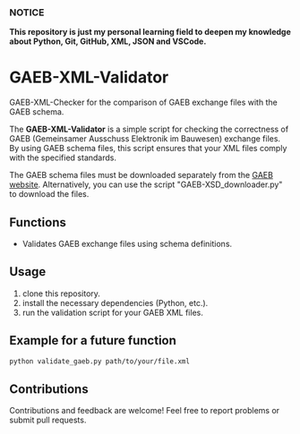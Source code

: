 ### NOTICE

**This repository is just my personal learning field to deepen my knowledge about Python, Git, GitHub, XML, JSON and VSCode.**

# GAEB-XML-Validator
GAEB-XML-Checker for the comparison of GAEB exchange files with the GAEB schema.

The **GAEB-XML-Validator** is a simple script for checking the correctness of GAEB (Gemeinsamer Ausschuss Elektronik im Bauwesen) exchange files. By using GAEB schema files, this script ensures that your XML files comply with the specified standards.

The GAEB schema files must be downloaded separately from the [GAEB website](https://www.gaeb.de/de/service/downloads/gaeb-datenaustausch/). 
Alternatively, you can use the script "GAEB-XSD_downloader.py" to download the files.

## Functions

- Validates GAEB exchange files using schema definitions.

## Usage

1. clone this repository.
2. install the necessary dependencies (Python, etc.).
3. run the validation script for your GAEB XML files.

## Example for a future function

```bash
python validate_gaeb.py path/to/your/file.xml
```

## Contributions

Contributions and feedback are welcome! Feel free to report problems or submit pull requests.

